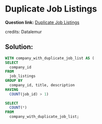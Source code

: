 # Duplicate Job Listings

**Question link:** [Duplicate Job Listings](https://datalemur.com/questions/duplicate-job-listings)

credits: Datalemur

## Solution:
```sql
WITH company_with_duplicate_job_list AS (
SELECT 
  company_id
FROM
  job_listings
GROUP BY
  company_id, title, description
HAVING
  COUNT(job_id) > 1)
  
SELECT
  COUNT(*)
FROM
  company_with_duplicate_job_list;
```